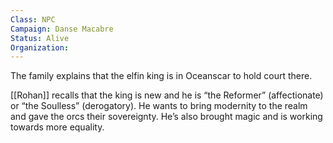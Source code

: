 ```yaml
---
Class: NPC
Campaign: Danse Macabre
Status: Alive
Organization:
---
```

The family explains that the elfin king is in Oceanscar to hold court there.

[[Rohan]] recalls that the king is new and he is “the Reformer” (affectionate) or “the Soulless” (derogatory). He wants to bring modernity to the realm and gave the orcs their sovereignty. He’s also brought magic and is working towards more equality.